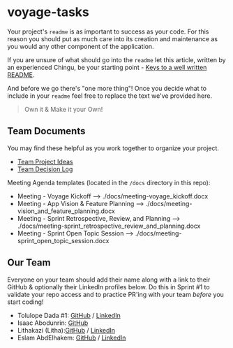 # voyage-tasks

Your project's `readme` is as important to success as your code. For 
this reason you should put as much care into its creation and maintenance
as you would any other component of the application.

If you are unsure of what should go into the `readme` let this article,
written by an experienced Chingu, be your starting point - 
[Keys to a well written README](https://tinyurl.com/yk3wubft).

And before we go there's "one more thing"! Once you decide what to include
in your `readme` feel free to replace the text we've provided here.

> Own it & Make it your Own!

## Team Documents

You may find these helpful as you work together to organize your project.

- [Team Project Ideas](./docs/team_project_ideas.md)
- [Team Decision Log](./docs/team_decision_log.md)

Meeting Agenda templates (located in the `/docs` directory in this repo):

- Meeting - Voyage Kickoff --> ./docs/meeting-voyage_kickoff.docx
- Meeting - App Vision & Feature Planning --> ./docs/meeting-vision_and_feature_planning.docx
- Meeting - Sprint Retrospective, Review, and Planning --> ./docs/meeting-sprint_retrospective_review_and_planning.docx
- Meeting - Sprint Open Topic Session --> ./docs/meeting-sprint_open_topic_session.docx

## Our Team

Everyone on your team should add their name along with a link to their GitHub
& optionally their LinkedIn profiles below. Do this in Sprint #1 to validate
your repo access and to practice PR'ing with your team *before* you start
coding!

- Tolulope Dada #1: [GitHub](https://github.com/Tolulopedada) / [LinkedIn](https://www.linkedin.com/in/tolulopedada/)
- Isaac Abodunrin:  [GitHub](https://github.com/bytesandroses)
- Lithakazi (Litha):[GitHub](https://github.com/Lithakazi101) / [LinkedIn](linkedin.com/in/lithakazi-sikwana-061068225/) 
- Eslam AbdElhakem: [GitHub](https://github.com/EslamAbdElhakem) / [LinkedIn](https://linkedin.com/in/EslamAbdElhakem)
